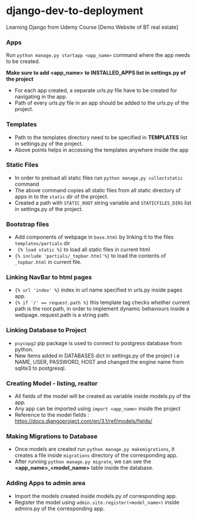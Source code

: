 # django-dev-to-deployment
Learning Django from Udemy Course [Demo Website of BT real estate]

### Apps

Run `python manage.py startapp <app_name>` command where the app needs to be created.

**Make sure to add <app_name> to INSTALLED_APPS list in settings.py of the project**

* For each app created, a separate urls.py file have to be created for navigating in the app.
* Path of every urls.py file in an app should be added to the urls.py of the project.

### Templates

* Path to the templates directory need to be specified in **TEMPLATES** list in settings.py of the project.
* Above points helps in accessing the templates anywhere inside the app

### Static Files

* In order to preload all static files run `python manage.py collectstatic` command
* The above command copies all static files from all static directory of apps in to the `static` dir of the project.
* Created a path with `STATIC_ROOT` string variable and `STATICFILES_DIRS` list in settings.py of the project.

### Bootstrap files

* Add components of webpage in `base.html` by linking it to the files  `templates/partials` dir
* ` {% load static %}` to load all static files in current html
* `{% include 'partials/_topbar.html'%}` to load the contents of `_topbar.html` in current file.

### Linking NavBar to html pages

* `{% url 'index' %}` index in url name specified in urls.py inside pages app.
* `{% if '/' == request.path %}` this template tag checks whether current path is the root path, in order to implement dynamic behaviours inside a webpage. request.path is a string path.

### Linking Database to Project

* `psycopg2` pip package is used to connect to postgress database from python.
* New items added in DATABASES dict in settings.py of the project i.e NAME, USER, PASSWORD, HOST and changed the engine name from sqlite3 to postgresql.

### Creating Model - listing, realtor

* All fields of the model will be created as variable inside models.py of the app.
* Any app can be imported using `import <app_name>` inside the project
* Reference to the model fields : https://docs.djangoproject.com/en/3.1/ref/models/fields/

### Making Migrations to Database

* Once models are created run `python manage.py makemigrations`, it creates a file inside `migrations` directory of the corresponding app.
* After running `python manage.py migrate`, we can see the **<app_name>_<model_name>** table inside the database.

### Adding Apps to admin area

* Import the models created inside models.py of corresponding app.
* Register the model using `admin.site.register(<model_name>)` inside admins.py of the corresponding app.